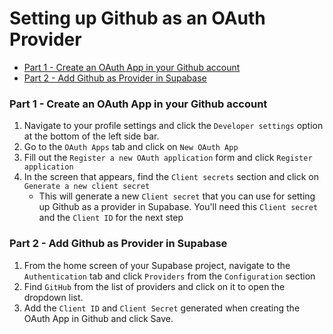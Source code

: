 <h1>Setting up Github as an OAuth Provider</h1>

- [Part 1 - Create an OAuth App in your Github account](#part-1---create-an-oauth-app-in-your-github-account)
- [Part 2 - Add Github as Provider in Supabase](#part-2---add-github-as--provider-in-supabase)

### Part 1 - Create an OAuth App in your Github account

1. Navigate to your profile settings and click the `Developer settings` option at the bottom of the left side bar.
2. Go to the `OAuth Apps` tab and click on `New OAuth App`
3. Fill out the `Register a new OAuth application` form and click `Register application`
4. In the screen that appears, find the `Client secrets` section and click on `Generate a new client secret`
   - This will generate a new `Client secret` that you can use for setting up Github as a provider in Supabase. You'll need this `Client secret` and the `Client ID` for the next step

### Part 2 - Add Github as Provider in Supabase

1. From the home screen of your Supabase project, navigate to the `Authentication` tab and click `Providers` from the `Configuration` section
2. Find `GitHub` from the list of providers and click on it to open the dropdown list.
3. Add the `Client ID` and `Client Secret` generated when creating the OAuth App in Github and click Save.
